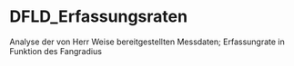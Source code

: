 # DFLD_Erfassungsraten
 Analyse der von Herr Weise bereitgestellten Messdaten; Erfassungrate in Funktion des Fangradius
